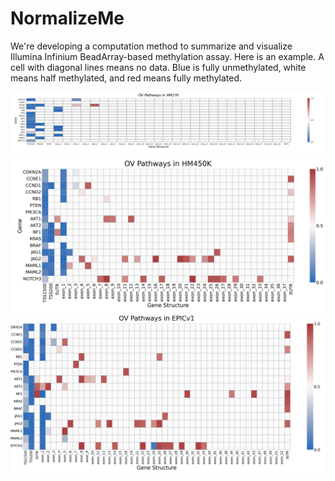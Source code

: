 # NormalizeMe

We're developing a computation method to summarize and visualize Illumina Infinium BeadArray-based methylation assay. Here is an example. A cell with diagonal lines means no data. Blue is fully unmethylated, white means half methylated, and red means fully methylated. 

![plot](./Path_OVHM27k.png)
![plot](./Path_HM450k.png)
![plot](./Pathways_Epicv1.png) 
